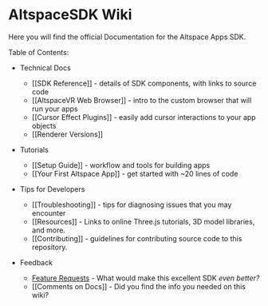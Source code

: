 # AltspaceSDK Wiki

Here you will find the official Documentation for the Altspace Apps SDK.

Table of Contents:

* Technical Docs
    * [[SDK Reference]] - details of SDK components, with links to source code
    * [[AltspaceVR Web Browser]] - intro to the custom browser that will run your apps
    * [[Cursor Effect Plugins]] - easily add cursor interactions to your app objects
    * [[Renderer Versions]]

* Tutorials
    * [[Setup Guide]] - workflow and tools for building apps
    * [[Your First Altspace App]] - get started with ~20 lines of code

* Tips for Developers
    * [[Troubleshooting]] - tips for diagnosing issues that you may encounter
    * [[Resources]] - Links to online Three.js tutorials, 3D model libraries, and more.
    * [[Contributing]] - guidelines for contributing source code to this repository.

* Feedback
    * [Feature Requests] - What would make this excellent SDK *even better?*  
    * [[Comments on Docs]] - Did you find the info you needed on this wiki?

[Repo README]: https://github.com/AltspaceVR/AltspaceSDK
[Feature Requests]: http://answers.altvr.com/spaces/14/index.html